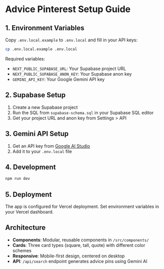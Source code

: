 # Advice Pinterest Setup Guide

## 1. Environment Variables
Copy `.env.local.example` to `.env.local` and fill in your API keys:

```bash
cp .env.local.example .env.local
```

Required variables:
- `NEXT_PUBLIC_SUPABASE_URL`: Your Supabase project URL
- `NEXT_PUBLIC_SUPABASE_ANON_KEY`: Your Supabase anon key  
- `GEMINI_API_KEY`: Your Google Gemini API key

## 2. Supabase Setup
1. Create a new Supabase project
2. Run the SQL from `supabase-schema.sql` in your Supabase SQL editor
3. Get your project URL and anon key from Settings > API

## 3. Gemini API Setup
1. Get an API key from [Google AI Studio](https://makersuite.google.com/app/apikey)
2. Add it to your `.env.local` file

## 4. Development
```bash
npm run dev
```

## 5. Deployment
The app is configured for Vercel deployment. Set environment variables in your Vercel dashboard.

## Architecture
- **Components**: Modular, reusable components in `/src/components/`
- **Cards**: Three card types (square, tall, quote) with different color schemes
- **Responsive**: Mobile-first design, centered on desktop
- **API**: `/api/search` endpoint generates advice pins using Gemini AI